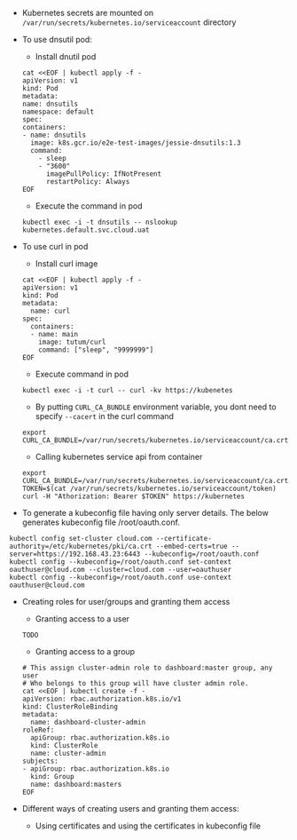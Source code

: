 
- Kubernetes secrets are mounted on `/var/run/secrets/kubernetes.io/serviceaccount` directory

- To use dnsutil pod:
    - Install dnutil pod
    ```shell
    cat <<EOF | kubectl apply -f -
    apiVersion: v1
    kind: Pod
    metadata:
    name: dnsutils
    namespace: default
    spec:
    containers:
    - name: dnsutils
      image: k8s.gcr.io/e2e-test-images/jessie-dnsutils:1.3
      command:
        - sleep
        - "3600"
          imagePullPolicy: IfNotPresent
          restartPolicy: Always
    EOF
    ```
    - Execute the command in pod
    ```shell
    kubectl exec -i -t dnsutils -- nslookup kubernetes.default.svc.cloud.uat 
    ```

- To use curl in pod

    - Install curl image
    ```shell
    cat <<EOF | kubectl apply -f -
    apiVersion: v1
    kind: Pod
    metadata:
      name: curl
    spec:
      containers:
      - name: main
        image: tutum/curl
        command: ["sleep", "9999999"]
    EOF  
    ```
    - Execute command in pod
    ```shell
    kubectl exec -i -t curl -- curl -kv https://kubenetes 
    ```
    - By putting `CURL_CA_BUNDLE` environment variable, you dont need to specify `--cacert` in the curl command
    ```shell
    export CURL_CA_BUNDLE=/var/run/secrets/kubernetes.io/serviceaccount/ca.crt
    ```

    - Calling kubernetes service api from container
    ```shell
    export CURL_CA_BUNDLE=/var/run/secrets/kubernetes.io/serviceaccount/ca.crt
    TOKEN=$(cat /var/run/secrets/kubernetes.io/serviceaccount/token)
    curl -H "Athorization: Bearer $TOKEN" https://kubernetes
    ```

- To generate a kubeconfig file having only server details. The below generates kubeconfig file /root/oauth.conf.
```shell
kubectl config set-cluster cloud.com --certificate-authority=/etc/kubernetes/pki/ca.crt --embed-certs=true --server=https://192.168.43.23:6443 --kubeconfig=/root/oauth.conf
kubectl config --kubeconfig=/root/oauth.conf set-context oauthuser@cloud.com --cluster=cloud.com --user=oauthuser
kubectl config --kubeconfig=/root/oauth.conf use-context oauthuser@cloud.com
```

- Creating roles for user/groups and granting them access
    - Granting access to a user
    ```shell
    TODO
    ```
    - Granting access to a group
    ```shell
    # This assign cluster-admin role to dashboard:master group, any user
    # Who belongs to this group will have cluster admin role.
    cat <<EOF | kubectl create -f -
    apiVersion: rbac.authorization.k8s.io/v1
    kind: ClusterRoleBinding
    metadata:
      name: dashboard-cluster-admin
    roleRef:
      apiGroup: rbac.authorization.k8s.io
      kind: ClusterRole
      name: cluster-admin
    subjects:
    - apiGroup: rbac.authorization.k8s.io
      kind: Group
      name: dashboard:masters
    EOF
    ```

- Different ways of creating users and granting them access:
    - Using certificates and using the certificates in kubeconfig file